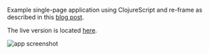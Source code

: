 Example single-page application using ClojureScript and re-frame as described in this [blog post](https://www.exoscale.com/syslog/single-page-application-with-clojurescript-and-reframe/).

The live version is located [here](https://sos-ch-dk-2.exo.io/ping-times/index.html).

![app screenshot](https://github.com/exoscale/ping-times/blob/master/screenshot.png)
